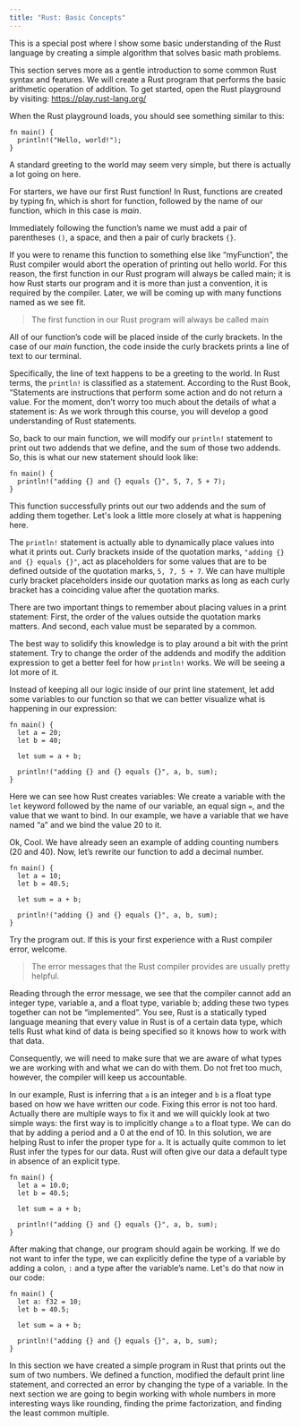 ```yaml
---
title: "Rust: Basic Concepts"
---
```


This is a special post where I show some basic understanding of the Rust language by creating a simple algorithm that solves basic math problems.

This section serves more as a gentle introduction to some common Rust syntax and features.
We will create a Rust program that performs the basic arithmetic operation of addition.
To get started, open the Rust playground by visiting: https://play.rust-lang.org/<br>

When the Rust playground loads, you should see something similar to this:

    fn main() {
      println!("Hello, world!");
    }

A standard greeting to the world may seem very simple, but there is actually a lot going on here.<br>

For starters, we have our first Rust function! In Rust, functions are created by typing fn, which is short for function, followed by the name of our function, which in this case is *main*. 

Immediately following the function’s name we must add a pair of parentheses `()`, a space, and then a pair of curly brackets `{}`. 

If you were to rename this function to something else like “myFunction”, the Rust compiler would abort the operation of printing out hello world. For this reason, the first function in our Rust program will always be called main; it is how Rust starts our program and it is more than just a convention, it is required by the compiler. Later, we will be coming up with many functions named as we see fit.

> The first function in our Rust program will always be called main

All of our function’s code will be placed inside of the curly brackets. In the case of our *main* function, the code inside the curly brackets prints a line of text to our terminal.<br>

Specifically, the line of text happens to be a greeting to the world. In Rust terms, the `println!` is classified as a statement. According to the Rust Book, “Statements are instructions that perform some action and do not return a value. For the moment, don’t worry too much about the details of what a statement is: As we work through this course, you will develop a good understanding of Rust statements.

So, back to our main function, we will modify our `println!` statement to print out two addends that we define, and the sum of those two addends. So, this is what our new statement should look like:

    fn main() {
      println!("adding {} and {} equals {}", 5, 7, 5 + 7);
    }

This function successfully prints out our two addends and the sum of adding them together. Let's look a little more closely at what is happening here.

The `println!` statement is actually able to dynamically place values into what it prints out. Curly brackets inside of the quotation marks, `"adding {} and {} equals {}"`, act as placeholders for some values that are to be defined outside of the quotation marks, `5, 7, 5 + 7`. We can have multiple curly bracket placeholders inside our quotation marks as long as each curly bracket has a coinciding value after the quotation marks.

There are two important things to remember about placing values in a print statement: First, the order of the values outside the quotation marks matters. And second, each value must be separated by a common.

The best way to solidify this knowledge is to play around a bit with the print statement. Try to change the order of the addends and modify the addition expression to get a better feel for how `println!` works. We will be seeing a lot more of it.

Instead of keeping all our logic inside of our print line statement, let add some variables to our function so that we can better visualize what is happening in our expression:

    fn main() {
      let a = 20;
      let b = 40;
 
      let sum = a + b;
      
      println!("adding {} and {} equals {}", a, b, sum);
    }

Here we can see how Rust creates variables: We create a variable with the `let` keyword followed by the name of our variable, an equal sign `=`, and the value that we want to bind. In our example, we have a variable that we have named “a” and we bind the value 20 to it.

Ok, Cool. We have already seen an example of adding counting numbers (20 and 40). Now, let’s rewrite our function to add a decimal number.

    fn main() {
      let a = 10;
      let b = 40.5;
    
      let sum = a + b;
    
      println!("adding {} and {} equals {}", a, b, sum);
    }

Try the program out. If this is your first experience with a Rust compiler error, welcome.

> The error messages that the Rust compiler provides are usually pretty helpful.

Reading through the error message, we see that the compiler cannot add an integer type, variable a, and a float type, variable b; adding these two types together can not be “implemented”. You see, Rust is a statically typed language meaning that every value in Rust is of a certain data type, which tells Rust what kind of data is being specified so it knows how to work with that data.<br>

Consequently, we will need to make sure that we are aware of what types we are working with and what we can do with them. Do not fret too much, however, the compiler will keep us accountable.

In our example, Rust is inferring that `a` is an integer and `b` is a float type based on how we have written our code. Fixing this error is not too hard. Actually there are multiple ways to fix it and we will quickly look at two simple ways: the first way is to implicitly change `a` to a float type. We can do that by adding a period and a 0 at the end of 10. In this solution, we are helping Rust to infer the proper type for `a`. It is actually quite common to let Rust infer the types for our data. Rust will often give our data a default type in absence of an explicit type.

    fn main() {
      let a = 10.0;
      let b = 40.5;
      
      let sum = a + b;
      
      println!("adding {} and {} equals {}", a, b, sum);
    }

After making that change, our program should again be working. If we do not want to infer the type, we can explicitly define the type of a variable by adding a colon, `:` and a type after the variable’s name. Let's do that now in our code:

    fn main() {
      let a: f32 = 10;
      let b = 40.5;
      
      let sum = a + b;
      
      println!("adding {} and {} equals {}", a, b, sum);
    }

In this section we have created a simple program in Rust that prints out the sum of two numbers. We defined a function, modified the default print line statement, and corrected an error by changing the type of a variable. In the next section we are going to begin working with whole numbers in more interesting ways like rounding, finding the prime factorization, and finding the least common multiple.